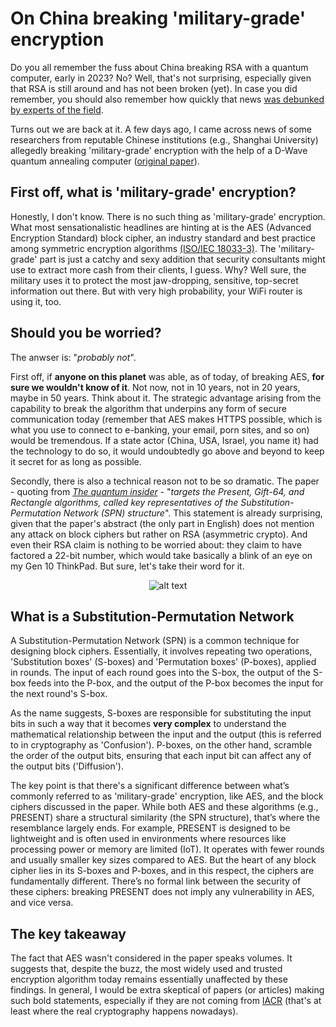 # On China breaking 'military-grade' encryption
Do you all remember the fuss about China breaking RSA with a quantum computer, early in 2023? No? Well, that's not surprising, especially given that RSA is still around and has not been broken (yet). In case you did remember, you should also remember how quickly that news [was debunked by experts of the field](https://scottaaronson.blog/?p=6957).

Turns out we are back at it. A few days ago, I came across news of some researchers from reputable Chinese institutions (e.g., Shanghai University) allegedly breaking 'military-grade' encryption with the help of a D-Wave quantum annealing computer ([original paper](http://cjc.ict.ac.cn/online/onlinepaper/wc-202458160402.pdf)).

## First off, what is 'military-grade' encryption?
Honestly, I don't know. There is no such thing as 'military-grade' encryption. What most sensationalistic headlines are hinting at is the AES (Advanced Encryption Standard) block cipher, an industry standard and best practice among symmetric encryption algorithms [(ISO/IEC 18033-3)](https://www.iso.org/standard/54531.html). The 'military-grade' part is just a catchy and sexy addition that security consultants might use to extract more cash from their clients, I guess. Why? Well sure, the military uses it to protect the most jaw-dropping, sensitive, top-secret information out there. But with very high probability, your WiFi router is using it, too.

## Should you be worried?
The anwser is: "*probably not*".

First off, if **anyone on this planet** was able, as of today, of breaking AES, **for sure we wouldn't know of it**. Not now, not in 10 years, not in 20 years, maybe in 50 years. 
Think about it. The strategic advantage arising from the capability to break the algorithm that underpins any form of secure communication today (remember that AES makes HTTPS possible, which is what you use to connect to e-banking, your email, porn sites, and so on) would be tremendous. If a state actor (China, USA, Israel, you name it) had the technology to do so, it would undoubtedly go above and beyond to keep it secret for as long as possible.

Secondly, there is also a technical reason not to be so dramatic. The paper - quoting from [*The quantum insider*](https://thequantuminsider.com/2024/10/11/chinese-scientists-report-using-quantum-computer-to-hack-military-grade-encryption/) - "*targets the Present, Gift-64, and Rectangle algorithms, called key representatives of the Substitution-Permutation Network (SPN) structure*". This statement is already surprising, given that the paper's abstract (the only part in English) does not mention any attack on block ciphers but rather on RSA (asymmetric crypto). And even their RSA claim is nothing to be worried about: they claim to have factored a 22-bit number, which would take basically a blink of an eye on my Gen 10 ThinkPad. But sure, let's take their word for it.

<div style="display: flex; justify-content: center;">
  <img src="/assets/images/spn.jpg" alt="alt text" title="Substitution-Permutation Network" style="max-width: 100%; height: auto;" />
</div>


## What is a Substitution-Permutation Network
A Substitution-Permutation Network (SPN) is a common technique for designing block ciphers. Essentially, it involves repeating two operations, 'Substitution boxes' (S-boxes) and 'Permutation boxes' (P-boxes), applied in rounds. The input of each round goes into the S-box, the output of the S-box feeds into the P-box, and the output of the P-box becomes the input for the next round's S-box.

As the name suggests, S-boxes are responsible for substituting the input bits in such a way that it becomes **very complex** to understand the mathematical relationship between the input and the output (this is referred to in cryptography as 'Confusion'). P-boxes, on the other hand, scramble the order of the output bits, ensuring that each input bit can affect any of the output bits ('Diffusion').

The key point is that there's a significant difference between what’s commonly referred to as 'military-grade' encryption, like AES, and the block ciphers discussed in the paper. While both AES and these algorithms (e.g., PRESENT) share a structural similarity (the SPN structure), that’s where the resemblance largely ends. For example, PRESENT is designed to be lightweight and is often used in environments where resources like processing power or memory are limited (IoT). It operates with fewer rounds and usually smaller key sizes compared to AES. But the heart of any block cipher lies in its S-boxes and P-boxes, and in this respect, the ciphers are fundamentally different. There’s no formal link between the security of these ciphers: breaking PRESENT does not imply any vulnerability in AES, and vice versa.

## The key takeaway
The fact that AES wasn't considered in the paper speaks volumes. It suggests that, despite the buzz, the most widely used and trusted encryption algorithm today remains essentially unaffected by these findings. In general, I would be extra skeptical of papers (or articles) making such bold statements, especially if they are not coming from [IACR](https://iacr.org/) (that's at least where the real cryptography happens nowadays).